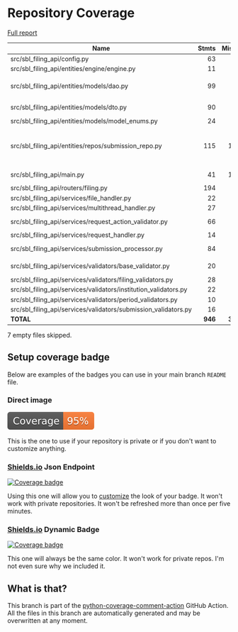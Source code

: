 # Repository Coverage

[Full report](https://htmlpreview.github.io/?https://github.com/cfpb/sbl-filing-api/blob/python-coverage-comment-action-data/htmlcov/index.html)

| Name                                                                |    Stmts |     Miss |   Branch |   BrPart |   Cover |   Missing |
|-------------------------------------------------------------------- | -------: | -------: | -------: | -------: | ------: | --------: |
| src/sbl\_filing\_api/config.py                                      |       63 |        2 |        2 |        1 |     95% |     15-16 |
| src/sbl\_filing\_api/entities/engine/engine.py                      |       11 |        0 |        0 |        0 |    100% |           |
| src/sbl\_filing\_api/entities/models/dao.py                         |       99 |        5 |        0 |        0 |     95% |44, 63, 78, 99, 130 |
| src/sbl\_filing\_api/entities/models/dto.py                         |       90 |        0 |        8 |        2 |     98% |68->72, 72->76 |
| src/sbl\_filing\_api/entities/models/model\_enums.py                |       24 |        0 |        0 |        0 |    100% |           |
| src/sbl\_filing\_api/entities/repos/submission\_repo.py             |      115 |       13 |       14 |        0 |     88% |86, 120-123, 149-157 |
| src/sbl\_filing\_api/main.py                                        |       41 |       11 |        0 |        0 |     73% |35-40, 44-48 |
| src/sbl\_filing\_api/routers/filing.py                              |      194 |        1 |       30 |        1 |     99% |       409 |
| src/sbl\_filing\_api/services/file\_handler.py                      |       22 |        0 |        4 |        0 |    100% |           |
| src/sbl\_filing\_api/services/multithread\_handler.py               |       27 |        2 |        0 |        0 |     93% |     18-19 |
| src/sbl\_filing\_api/services/request\_action\_validator.py         |       66 |        3 |       16 |        0 |     96% | 42, 55-56 |
| src/sbl\_filing\_api/services/request\_handler.py                   |       14 |        0 |        2 |        0 |    100% |           |
| src/sbl\_filing\_api/services/submission\_processor.py              |       84 |        1 |       18 |        2 |     97% |64, 94->97 |
| src/sbl\_filing\_api/services/validators/base\_validator.py         |       20 |        0 |        8 |        1 |     96% |  19->exit |
| src/sbl\_filing\_api/services/validators/filing\_validators.py      |       28 |        0 |        8 |        0 |    100% |           |
| src/sbl\_filing\_api/services/validators/institution\_validators.py |       22 |        0 |        4 |        0 |    100% |           |
| src/sbl\_filing\_api/services/validators/period\_validators.py      |       10 |        0 |        2 |        0 |    100% |           |
| src/sbl\_filing\_api/services/validators/submission\_validators.py  |       16 |        0 |        4 |        0 |    100% |           |
|                                                           **TOTAL** |  **946** |   **38** |  **120** |    **7** | **96%** |           |

7 empty files skipped.


## Setup coverage badge

Below are examples of the badges you can use in your main branch `README` file.

### Direct image

[![Coverage badge](https://raw.githubusercontent.com/cfpb/sbl-filing-api/python-coverage-comment-action-data/badge.svg)](https://htmlpreview.github.io/?https://github.com/cfpb/sbl-filing-api/blob/python-coverage-comment-action-data/htmlcov/index.html)

This is the one to use if your repository is private or if you don't want to customize anything.

### [Shields.io](https://shields.io) Json Endpoint

[![Coverage badge](https://img.shields.io/endpoint?url=https://raw.githubusercontent.com/cfpb/sbl-filing-api/python-coverage-comment-action-data/endpoint.json)](https://htmlpreview.github.io/?https://github.com/cfpb/sbl-filing-api/blob/python-coverage-comment-action-data/htmlcov/index.html)

Using this one will allow you to [customize](https://shields.io/endpoint) the look of your badge.
It won't work with private repositories. It won't be refreshed more than once per five minutes.

### [Shields.io](https://shields.io) Dynamic Badge

[![Coverage badge](https://img.shields.io/badge/dynamic/json?color=brightgreen&label=coverage&query=%24.message&url=https%3A%2F%2Fraw.githubusercontent.com%2Fcfpb%2Fsbl-filing-api%2Fpython-coverage-comment-action-data%2Fendpoint.json)](https://htmlpreview.github.io/?https://github.com/cfpb/sbl-filing-api/blob/python-coverage-comment-action-data/htmlcov/index.html)

This one will always be the same color. It won't work for private repos. I'm not even sure why we included it.

## What is that?

This branch is part of the
[python-coverage-comment-action](https://github.com/marketplace/actions/python-coverage-comment)
GitHub Action. All the files in this branch are automatically generated and may be
overwritten at any moment.